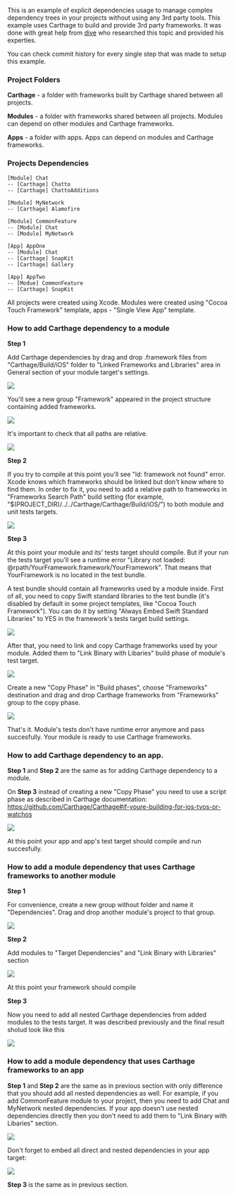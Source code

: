 This is an example of explicit dependencies usage to manage complex dependency trees in your projects without using any 3rd party tools. This example uses Carthage to build and provide 3rd party frameworks. It was done with great help from [dive](https://github.com/dive) who researched this topic and provided his experties.

You can check commit history for every single step that was made to setup this example.

### Project Folders

**Carthage** - a folder with frameworks built by Carthage shared between all projects.

**Modules** - a folder with frameworks shared between all projects. Modules can depend on other modules and Carthage frameworks.

**Apps** - a folder with apps. Apps can depend on modules and Carthage frameworks.

### Projects Dependencies

```
[Module] Chat
-- [Carthage] Chatto
-- [Carthage] ChattoAdditions

[Module] MyNetwork
-- [Carthage] Alamofire

[Module] CommonFeature
-- [Module] Chat
-- [Module] MyNetwork

[App] AppOne
-- [Module] Chat
-- [Carthage] SnapKit
-- [Carthage] Gallery

[App] AppTwo
-- [Modue] CommonFeature
-- [Carthage] SnapKit
```

All projects were created using Xcode. Modules were created using "Cocoa Touch Framework" template, apps - "Single View App" template.

### How to add Carthage dependency to a module

**Step 1**

Add Carthage dependencies by drag and drop .framework files from "Carthage/Build/iOS" folder to "Linked Frameworks and Libraries" area in General section of your module target's settings. 

![](pics/add_carthage_to_module_step_1_1.png)

You'll see a new group "Framework" appeared in the project structure containing added frameworks. 

![](pics/add_carthage_to_module_step_1_2.png)

It's important to check that all paths are relative.

![](pics/add_carthage_to_module_step_1_3.png)

**Step 2**

If you try to compile at this point you'll see "ld: framework not found" error. Xcode knows which frameworks should be linked but don't know where to find them. In order to fix it, you need to add a relative path to frameworks in "Frameworks Search Path" build setting (for example, "$(PROJECT_DIR)/../../Carthage/Carthage/Build/iOS/") to both module and unit tests targets.

![](pics/add_carthage_to_module_step_2_1.png)

**Step 3**

At this point your module and its' tests target should compile. But if your run the tests target you'll see a runtime error "Library not loaded: @rpath/YourFramework.framework/YourFramework". That means that YourFramework is no located in the test bundle.

A test bundle should contain all frameworks used by a module inside. First of all, you need to copy Swift standard libraries to the test bundle (it's disabled by default in some project templates, like "Cocoa Touch Framework"). You can do it by setting "Always Embed Swift Standard Libraries" to YES in the framework's tests target build settings. 

![](pics/add_carthage_to_module_step_3_1.png)

After that, you need to link and copy Carthage frameworks used by your module. Added them to "Link Binary with Libaries" build phase of module's test target. 

![](pics/add_carthage_to_module_step_3_2.png)

Create a new "Copy Phase" in "Build phases", choose "Frameworks" destination and drag and drop Carthage frameworks from "Frameworks" group to the copy phase.

![](pics/add_carthage_to_module_step_3_3.png)

That's it. Module's tests don't have runtime error anymore and pass succesfully. Your module is ready to use Carthage frameworks.

### How to add Carthage dependency to an app.

**Step 1** and **Step 2** are the same as for adding Carthage dependency to a module.

On **Step 3** instead of creating a new "Copy Phase" you need to use a script phase as described in Carthage documentation: https://github.com/Carthage/Carthage#if-youre-building-for-ios-tvos-or-watchos

![](pics/add_carthage_to_app_step_3.png)

At this point your app and app's test target should compile and run succesfully.

### How to add a module dependency that uses Carthage frameworks to another module

**Step 1**

For convenience, create a new group without folder and name it "Dependencies". Drag and drop another module's project to that group.

![](pics/add_module_to_another_module_step_1.png)

**Step 2**

Add modules to "Target Dependencies" and "Link Binary with Libraries" section

![](pics/add_module_to_another_module_step_2.png)

At this point your framework should compile

**Step 3**

Now you need to add all nested Carthage dependencies from added modules to the tests target. It was described previously and the final result sholud look like this

![](pics/add_module_to_another_module_step_3.png)

### How to add a module dependency that uses Carthage frameworks to an app

**Step 1** and **Step 2** are the same as in previous section with only difference that you should add all nested dependencies as well. For example, if you add CommonFeature module to your project, then you need to add Chat and MyNetwork nested dependencies. If your app doesn't use nested dependencies directly then you don't need to add them to  "Link Binary with Libaries" section.

![](pics/add_module_to_app_step_1_1.png)

Don't forget to embed all direct and nested dependencies in your app target:

![](pics/add_module_to_app_step_1_2.png)

**Step 3** is the same as in previous section.

